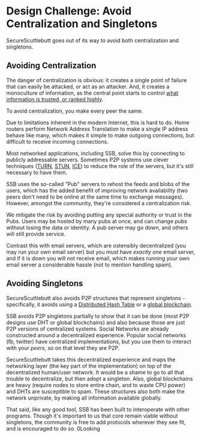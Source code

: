 # Design Challenge: Avoid Centralization and Singletons

SecureScuttlebutt goes out of its way to avoid both centralization and singletons.

## Avoiding Centralization

The danger of centralization is obvious: it creates a single point of failure that can easily be attacked, or act as an attacker.
And, it creates a monoculture of information, as the central point starts to control [what information is trusted, or ranked highly](using-trust-in-open-networks.md).

To avoid centralization, you make every peer the same.

Due to limitations inherent in the modern Internet, this is hard to do.
Home routers perform Network Address Translation to make a single IP address behave like many, which makes it simple to make outgoing connections, but difficult to receive incoming connections.

Most networked applications, including SSB, solve this by connecting to publicly addressable servers.
Sometimes P2P systems use clever techniques ([TURN](http://en.wikipedia.org/wiki/Traversal_Using_Relays_around_NAT), [STUN](http://en.wikipedia.org/wiki/STUN), [ICE](http://en.wikipedia.org/wiki/Interactive_Connectivity_Establishment)) to reduce the role of the servers, but it's still necessary to have them.


SSB uses the so-called "Pub" servers to rehost the feeds and blobs of the users, which has the added benefit of improving network availability (two peers don't need to be online at the same time to exchange messages).
However, amongst the community, they're considered a centralization risk.

We mitigate the risk by avoiding putting any special authority or trust in the Pubs.
Users may be hosted by many pubs at once, and can change pubs without losing the data or identity.
A pub server may go down, and others will still provide service.

Contrast this with email servers, which are ostensibly decentralized (you may run your own email server) but you must have *exactly one* email server, and if it is down you will not receive email, which makes running your own email server a considerable hassle (not to mention handling spam).

## Avoiding Singletons

SecureScuttlebutt also avoids P2P structures that represent singletons - specifically, it avoids using a [Distributed Hash Table](http://en.wikipedia.org/wiki/Distributed_hash_table) or a [global blockchain](http://en.wikipedia.org/wiki/Bitcoin#Block_chain).

SSB avoids P2P singletons partially to show that it can be done (most P2P designs use DHT or global blockchains) and also because those are just P2P versions of centralized systems.
Social Networks are already constructed around a decentralized experience.
Popular social networks (fb, twitter) have centralized implementations, but you use them to interact with your _peers_, so on that level they are P2P.

SecureScuttlebutt takes this decentralized experience and maps the networking layer (the key part of the implementation) on top of the decentralized human/user network.
It would be a shame to go to all that trouble to decentralize, but then adopt a singleton.
Also, global blockchains are heavy (require nodes to store entire chain, and to waste CPU power) and DHTs are susceptible to spam.
These structures also both make the network unprivate, by making all information available globally.

That said, like any good tool, SSB has been built to interoperate with other programs.
Though it's important to us that core remain viable without singletons, the community is free to add protocols wherever they see fit, and is encouraged to do so.
0Looking
